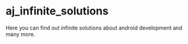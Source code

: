 # aj_infinite_solutions
Here you can find out infinite solutions about android development and many more.
